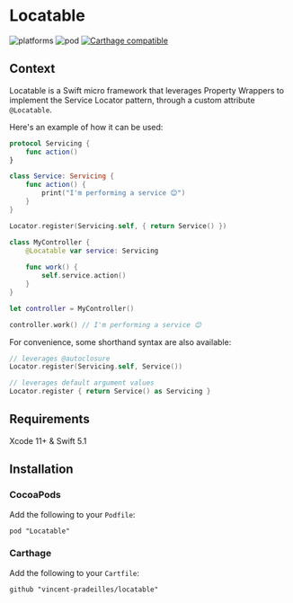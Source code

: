 # Locatable

![platforms](https://img.shields.io/badge/platforms-iOS-333333.svg)
![pod](https://img.shields.io/cocoapods/v/Locatable.svg)
[![Carthage compatible](https://img.shields.io/badge/Carthage-compatible-4BC51D.svg?style=flat)](https://github.com/Carthage/Carthage)

## Context

Locatable is a Swift micro framework that leverages Property Wrappers to implement the Service Locator pattern, through a custom attribute `@Locatable`.

Here's an example of how it can be used:

```swift
protocol Servicing {
    func action()
}

class Service: Servicing {
    func action() {
        print("I'm performing a service 😊")
    }
}

Locator.register(Servicing.self, { return Service() })

class MyController {
    @Locatable var service: Servicing
    
    func work() {
        self.service.action()
    }
}

let controller = MyController()

controller.work() // I'm performing a service 😊
```

For convenience, some shorthand syntax are also available:

```swift
// leverages @autoclosure
Locator.register(Servicing.self, Service())

// leverages default argument values
Locator.register { return Service() as Servicing }
```

## Requirements

Xcode 11+ & Swift 5.1

## Installation

### CocoaPods

Add the following to your `Podfile`:

`pod "Locatable"`

### Carthage

Add the following to your `Cartfile`:

`github "vincent-pradeilles/locatable"`
